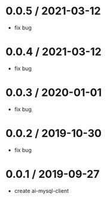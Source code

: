 0.0.5 / 2021-03-12
==================

 * fix bug

0.0.4 / 2021-03-12
==================

 * fix bug

0.0.3 / 2020-01-01
==================

 * fix bug

0.0.2 / 2019-10-30
==================

 * fix bug

0.0.1 / 2019-09-27
==================

 * create ai-mysql-client
